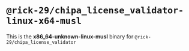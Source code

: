 # `@rick-29/chipa_license_validator-linux-x64-musl`

This is the **x86_64-unknown-linux-musl** binary for `@rick-29/chipa_license_validator`
